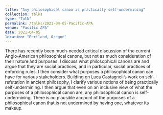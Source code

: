 ```yaml
---
title: "Any philosophical canon is practically self-undermining"
collection: talks
type: "Talk"
permalink: /talks/2021-04-05-Pacific-APA
venue: "Pacific APA"
date: 2021-04-05
location: "Portland, Oregon"
---
```


There has recently been much-needed critical discussion of the current Anglo-American philosophical canons, 
but not as much consideration of their nature and purposes. I discuss what philosophical canons are and 
argue that they are social practices, and in particular, social practices of enforcing rules. I then 
consider what purposes a philosophical canon can have for various stakeholders. Building on Luca Castagnoli’s 
work on self-refutation in ancient philosophy, I clarify various notions of being practically self-undermining. 
I then argue that even on an inclusive view of what the purposes of a philosophical canon are, any philosophical 
canon is self-undermining. There is no plausible account of the purposes of a philosophical canon that is not 
undermined by having one, whatever its makeup.
